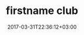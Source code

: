 ---
date: 2017-03-31T22:36:12+03:00
description: "Multilingual website. Size 20GB, build time 25 mins. Cloudflare, s3, bootstrap 4"
license: ""
licenseLink: ""
sitelink: https://firstname.club
sourceLink:
tags:
- data
- website
image: "firstnameclub.jpg"
title: firstname club
---